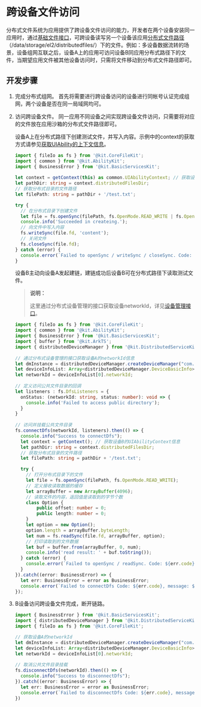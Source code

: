 # 跨设备文件访问

分布式文件系统为应用提供了跨设备文件访问的能力，开发者在两个设备安装同一应用时，通过[基础文件接口](app-file-access.md)，可跨设备读写另一个设备该应用[分布式文件路径](app-sandbox-directory.md#应用沙箱目录)（/data/storage/el2/distributedfiles/）下的文件。例如：多设备数据流转的场景，设备组网互联之后，设备A上的应用可访问设备B同应用分布式路径下的文件，当期望应用文件被其他设备访问时，只需将文件移动到分布式文件路径即可。

## 开发步骤

1. 完成分布式组网。
   首先将需要进行跨设备访问的设备进行同帐号认证完成组网，两个设备是否在同一局域网均可。

2. 访问跨设备文件。
   同一应用不同设备之间实现跨设备文件访问，只需要将对应的文件放在应用沙箱的分布式文件路径即可。

   设备A上在分布式路径下创建测试文件，并写入内容。示例中的context的获取方式请参见[获取UIAbility的上下文信息](../application-models/uiability-usage.md#获取uiability的上下文信息)。

   ```ts
   import { fileIo as fs } from '@kit.CoreFileKit';
   import { common } from '@kit.AbilityKit';
   import { BusinessError } from '@kit.BasicServicesKit';
 
   let context = getContext(this) as common.UIAbilityContext; // 获取设备A的UIAbilityContext信息
   let pathDir: string = context.distributedFilesDir;
   // 获取分布式目录的文件路径
   let filePath: string = pathDir + '/test.txt';
   
   try {
     // 在分布式目录下创建文件
     let file = fs.openSync(filePath, fs.OpenMode.READ_WRITE | fs.OpenMode.CREATE);
     console.info('Succeeded in createing.');
     // 向文件中写入内容
     fs.writeSync(file.fd, 'content');
     // 关闭文件
     fs.closeSync(file.fd);
   } catch (error) {
     console.error(`Failed to openSync / writeSync / closeSync. Code: ${err.code}, message: ${err.message}`);
   } 
   ```

   设备B主动向设备A发起建链，建链成功后设备B可在分布式路径下读取测试文件。
   > **说明：**
   >
   > 这里通过分布式设备管理的接口获取设备networkId，详见[设备管理接口](../reference/apis-distributedservice-kit/js-apis-distributedDeviceManager.md)。

   ```ts
   import { fileIo as fs } from '@kit.CoreFileKit';
   import { common } from '@kit.AbilityKit';
   import { BusinessError } from '@kit.BasicServicesKit';
   import { buffer } from '@kit.ArkTS';
   import { distributedDeviceManager } from '@kit.DistributedServiceKit'
 
   // 通过分布式设备管理的接口获取设备A的networkId信息
   let dmInstance = distributedDeviceManager.createDeviceManager("com.example.hap");
   let deviceInfoList: Array<distributedDeviceManager.DeviceBasicInfo> = dmInstance.getAvailableDeviceListSync();
   let networkId = deviceInfoList[0].networkId;
 
   // 定义访问公共文件目录的回调
   let listeners : fs.DfsListeners = {
     onStatus: (networkId: string, status: number): void => {
       console.info('Failed to access public directory');
     }
   }
 
   // 访问并挂载公共文件目录
   fs.connectDfs(networkId, listeners).then(() => {
     console.info("Success to connectDfs");
     let context = getContext(); // 获取设备B的UIAbilityContext信息
     let pathDir: string = context.distributedFilesDir;
     // 获取分布式目录的文件路径
     let filePath: string = pathDir + '/test.txt';
   
     try {
       // 打开分布式目录下的文件
       let file = fs.openSync(filePath, fs.OpenMode.READ_WRITE);
       // 定义接收读取数据的缓存
       let arrayBuffer = new ArrayBuffer(4096);
       // 读取文件的内容，返回值是读取到的字节个数
       class Option {
           public offset: number = 0;
           public length: number = 0;
       }
       let option = new Option();
       option.length = arrayBuffer.byteLength;
       let num = fs.readSync(file.fd, arrayBuffer, option);
       // 打印读取到的文件数据
       let buf = buffer.from(arrayBuffer, 0, num);
       console.info('read result: ' + buf.toString());
     } catch (error) {
       console.error(`Failed to openSync / readSync. Code: ${err.code}, message: ${err.message}`);
     }
   }).catch((error: BusinessError) => {
     let err: BusinessError = error as BusinessError;
     console.error(`Failed to connectDfs Code: ${err.code}, message: ${err.message}`);
   });
   ```

3. B设备访问跨设备文件完成，断开链路。

   ```ts
   import { BusinessError } from '@kit.BasicServicesKit';
   import { distributedDeviceManager } from '@kit.DistributedServiceKit'
   import { fileIo as fs } from '@kit.CoreFileKit';
   
   // 获取设备A的networkId
   let dmInstance = distributedDeviceManager.createDeviceManager("com.example.hap");
   let deviceInfoList: Array<distributedDeviceManager.DeviceBasicInfo> = dmInstance.getAvailableDeviceListSync();
   let networkId = deviceInfoList[0].networkId;
 
   // 取消公共文件目录挂载
   fs.disconnectDfs(networkId).then(() => {
     console.info("Success to disconnectDfs");
   }).catch((error: BusinessError) => {
     let err: BusinessError = error as BusinessError;
     console.error(`Failed to disconnectDfs Code: ${err.code}, message: ${err.message}`)
   })
   ```